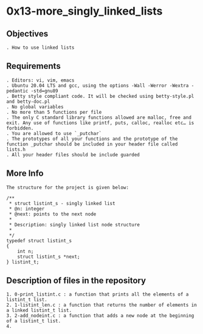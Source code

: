 # 0x13-more_singly_linked_lists

## Objectives

	. How to use linked lists

## Requirements

	. Editors: vi, vim, emacs
	. Ubuntu 20.04 LTS and gcc, using the options -Wall -Werror -Wextra -pedantic -std=gnu89
	. Betty style compliant code. It will be checked using betty-style.pl and betty-doc.pl
	. No global variables
	. No more than 5 functions per file
	. The only C standard library functions allowed are malloc, free and exit. Any use of functions like printf, puts, calloc, realloc etc… is forbidden.
	. You are allowed to use `_putchar`
	. The prototypes of all your functions and the prototype of the function _putchar should be included in your header file called lists.h
	. All your header files should be include guarded

## More Info
	
	The structure for the project is given below:

	/**
	 * struct listint_s - singly linked list
	 * @n: integer
	 * @next: points to the next node
	 *
	 * Description: singly linked list node structure
	 * 
	 */
	typedef struct listint_s
	{
    	int n;
    	struct listint_s *next;
	} listint_t;

## Description of files in the repository

	1. 0-print_listint.c : a function that prints all the elements of a listint_t list.
	2. 1-listint_len.c : a function that returns the number of elements in a linked listint_t list.
	3. 2-add_nodeint.c : a function that adds a new node at the beginning of a listint_t list.
	4. 
